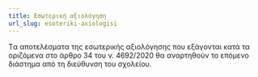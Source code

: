 ```yaml
---
title: Εσωτερική αξιολόγηση
url_slug: esoteriki-axiologisi
---
```

Tα αποτελέσματα της εσωτερικής αξιολόγησης που εξάγονται κατά τα οριζόμενα στο άρθρο 34 του ν. 4692/2020 θα αναρτηθούν το επόμενο διάστημα από τη διεύθυνση του σχολείου.
